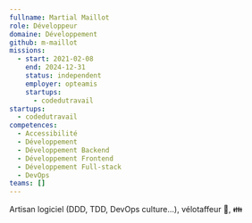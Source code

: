 ```yaml
---
fullname: Martial Maillot
role: Développeur
domaine: Développement
github: m-maillot
missions:
  - start: 2021-02-08
    end: 2024-12-31
    status: independent
    employer: opteamis
    startups:
      - codedutravail
startups:
  - codedutravail
competences:
  - Accessibilité
  - Développement
  - Développement Backend
  - Développement Frontend
  - Développement Full-stack
  - DevOps
teams: []
---
```

Artisan logiciel (DDD, TDD, DevOps culture...), vélotaffeur 🚴, 👪